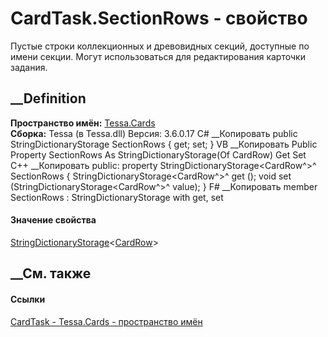 # CardTask.SectionRows - свойство
Пустые строки коллекционных и древовидных секций, доступные по имени секции.
Могут использоваться для редактирования карточки задания.
## __Definition
 **Пространство имён:** [Tessa.Cards](N_Tessa_Cards.htm)  
 **Сборка:** Tessa (в Tessa.dll) Версия: 3.6.0.17
C# __Копировать
     public StringDictionaryStorage<CardRow> SectionRows { get; set; }
VB __Копировать
     Public Property SectionRows As StringDictionaryStorage(Of CardRow)
    	Get
    	Set
C++ __Копировать
     public:
    property StringDictionaryStorage<CardRow^>^ SectionRows {
    	StringDictionaryStorage<CardRow^>^ get ();
    	void set (StringDictionaryStorage<CardRow^>^ value);
    }
F# __Копировать
     member SectionRows : StringDictionaryStorage<CardRow> with get, set
#### Значение свойства
[StringDictionaryStorage](T_Tessa_Platform_Storage_StringDictionaryStorage_1.htm)<[CardRow](T_Tessa_Cards_CardRow.htm)>
##  __См. также
#### Ссылки
[CardTask - ](T_Tessa_Cards_CardTask.htm)
[Tessa.Cards - пространство имён](N_Tessa_Cards.htm)
